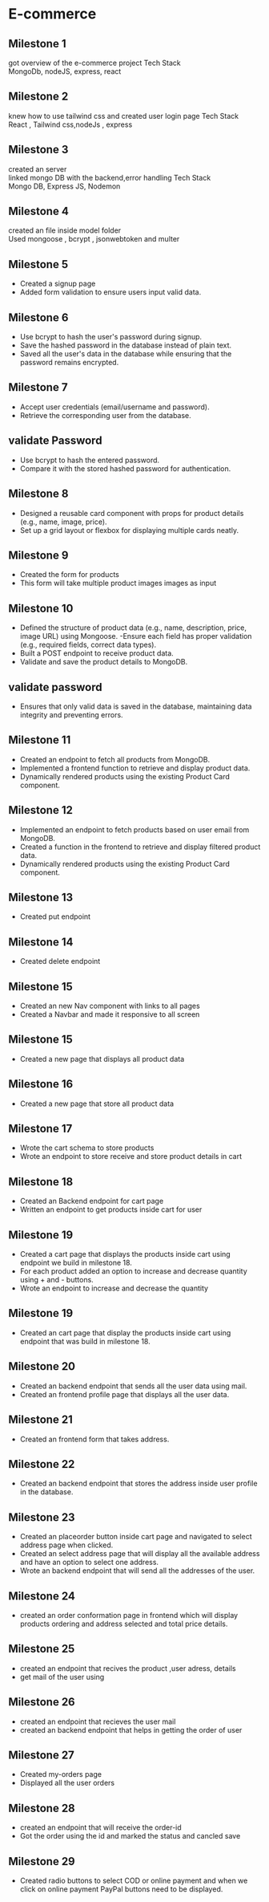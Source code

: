 # E-commerce   
## Milestone 1   
got overview of the e-commerce project Tech Stack   
MongoDb, nodeJS, express, react   
## Milestone 2   
knew how to use tailwind css and created user login page Tech Stack   
React , Tailwind css,nodeJs , express   
## Milestone 3   
created an server   
linked mongo DB with the backend,error handling Tech Stack   
Mongo DB, Express JS, Nodemon   
## Milestone 4   
created an file inside model folder   
Used mongoose , bcrypt , jsonwebtoken and multer   

## Milestone 5
- Created a signup page
- Added form validation to ensure users input valid data.

## Milestone 6  
- Use bcrypt to hash the user's password during signup. 
- Save the hashed password in the database instead of plain text.
- Saved all the user's data in the database while ensuring that the password remains encrypted.

## Milestone 7 
- Accept user credentials (email/username and password).  
- Retrieve the corresponding user from the database.

## validate Password 
- Use bcrypt to hash the entered password.
- Compare it with the stored hashed password for authentication.

## Milestone 8 
- Designed a reusable card component with props for product details (e.g., name, image, price).
- Set up a grid layout or flexbox for displaying multiple cards neatly.

## Milestone 9 
- Created the form for products
- This form will take multiple product images images as input

## Milestone 10
- Defined the structure of product data (e.g., name, description, price, image URL) using Mongoose. -Ensure each field has proper validation (e.g., required fields, correct data types).
- Built a POST endpoint to receive product data.
- Validate and save the product details to MongoDB.

## validate password 
- Ensures that only valid data is saved in the database, maintaining data integrity and preventing errors.

## Milestone 11   
- Created an endpoint to fetch all products from MongoDB.  
- Implemented a frontend function to retrieve and display product data.  
- Dynamically rendered products using the existing Product Card component.  


## Milestone 12  
- Implemented an endpoint to fetch products based on user email from MongoDB.  
- Created a function in the frontend to retrieve and display filtered product data.  
- Dynamically rendered products using the existing Product Card component.

## Milestone 13
- Created put endpoint

## Milestone 14
- Created delete endpoint   

## Milestone 15 
- Created an new Nav component with links to all pages
- Created a Navbar and made it responsive to all screen  

## Milestone 15 
- Created a new page that displays all product data

## Milestone 16
- Created a new page that store all product data


## Milestone 17
- Wrote the cart schema to store products
- Wrote an endpoint to store receive and store product details in cart   

## Milestone 18
- Created an Backend endpoint for cart page
- Written an endpoint to get products inside cart for user

## Milestone 19
- Created a cart page that displays the products inside cart using endpoint we build in milestone 18.
- For each product added an option to increase and decrease quantity using + and - buttons.
- Wrote an endpoint to increase and decrease the quantity

## Milestone 19
- Created an cart page that display the products inside cart using endpoint that was build in milestone 18.

## Milestone 20
- Created an backend endpoint that sends all the user data using mail.
- Created an frontend profile page that displays all the user data.

## Milestone 21
- Created an frontend form that takes address.

## Milestone 22
- Created an backend endpoint that stores the address inside user profile in the database.

## Milestone 23
- Created an placeorder button inside cart page and navigated to select address page when clicked.
- Created an select address page that will display all the available address and have an option to select one address.
- Wrote an backend endpoint that will send all the addresses of the user.

## Milestone 24
- created an order conformation page in frontend which will display products ordering and address selected and total price details.  

## Milestone 25
- created an endpoint that recives the product ,user adress, details
- get mail of the user using

## Milestone 26 
- created an endpoint that recieves the user mail 
- created an backend endpoint that helps in getting the order of user      

## Milestone 27 
- Created my-orders page 
-  Displayed all the user orders

## Milestone 28
- created an endpoint that will receive the order-id
- Got the order using the id and marked the status and cancled save  

## Milestone 29
- Created radio buttons to select COD or online payment and when we click on online payment PayPal buttons need to be displayed.